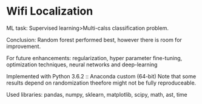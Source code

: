 # Wifi Localization

ML task: Supervised learning>Multi-calss classification problem.

Conclusion: Random forest performed best, however there is room for improvement.

For future enhancements: regularization, hyper parameter fine-tuning, optimization techniques, neural networks and deep-learning

Implemented with Python 3.6.2 :: Anaconda custom (64-bit)
Note that some results depend on randomization theefore might not be fully reproduceable.

Used libraries: pandas, numpy, sklearn, matplotlib, scipy, math, ast, time



